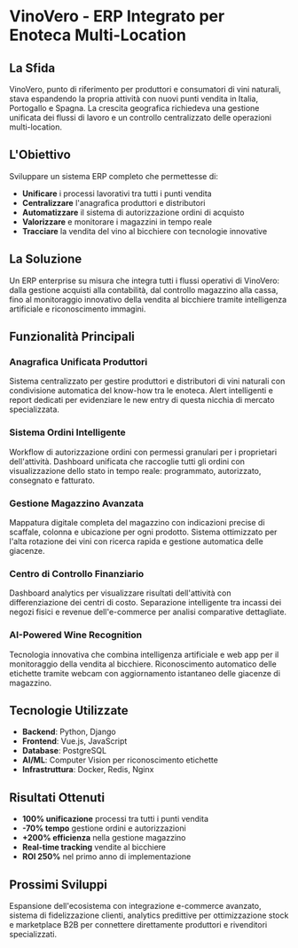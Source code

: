 # VinoVero - ERP Integrato per Enoteca Multi-Location

## La Sfida
VinoVero, punto di riferimento per produttori e consumatori di vini naturali, stava espandendo la propria attività con nuovi punti vendita in Italia, Portogallo e Spagna. La crescita geografica richiedeva una gestione unificata dei flussi di lavoro e un controllo centralizzato delle operazioni multi-location.

## L'Obiettivo
Sviluppare un sistema ERP completo che permettesse di:
- **Unificare** i processi lavorativi tra tutti i punti vendita
- **Centralizzare** l'anagrafica produttori e distributori
- **Automatizzare** il sistema di autorizzazione ordini di acquisto
- **Valorizzare** e monitorare i magazzini in tempo reale
- **Tracciare** la vendita del vino al bicchiere con tecnologie innovative

## La Soluzione
Un ERP enterprise su misura che integra tutti i flussi operativi di VinoVero: dalla gestione acquisti alla contabilità, dal controllo magazzino alla cassa, fino al monitoraggio innovativo della vendita al bicchiere tramite intelligenza artificiale e riconoscimento immagini.

## Funzionalità Principali

### Anagrafica Unificata Produttori
Sistema centralizzato per gestire produttori e distributori di vini naturali con condivisione automatica del know-how tra le enoteca. Alert intelligenti e report dedicati per evidenziare le new entry di questa nicchia di mercato specializzata.

### Sistema Ordini Intelligente
Workflow di autorizzazione ordini con permessi granulari per i proprietari dell'attività. Dashboard unificata che raccoglie tutti gli ordini con visualizzazione dello stato in tempo reale: programmato, autorizzato, consegnato e fatturato.

### Gestione Magazzino Avanzata
Mappatura digitale completa del magazzino con indicazioni precise di scaffale, colonna e ubicazione per ogni prodotto. Sistema ottimizzato per l'alta rotazione dei vini con ricerca rapida e gestione automatica delle giacenze.

### Centro di Controllo Finanziario
Dashboard analytics per visualizzare risultati dell'attività con differenziazione dei centri di costo. Separazione intelligente tra incassi dei negozi fisici e revenue dell'e-commerce per analisi comparative dettagliate.

### AI-Powered Wine Recognition
Tecnologia innovativa che combina intelligenza artificiale e web app per il monitoraggio della vendita al bicchiere. Riconoscimento automatico delle etichette tramite webcam con aggiornamento istantaneo delle giacenze di magazzino.

## Tecnologie Utilizzate
- **Backend**: Python, Django
- **Frontend**: Vue.js, JavaScript
- **Database**: PostgreSQL
- **AI/ML**: Computer Vision per riconoscimento etichette
- **Infrastruttura**: Docker, Redis, Nginx

## Risultati Ottenuti
- **100% unificazione** processi tra tutti i punti vendita
- **-70% tempo** gestione ordini e autorizzazioni
- **+200% efficienza** nella gestione magazzino
- **Real-time tracking** vendite al bicchiere
- **ROI 250%** nel primo anno di implementazione

## Prossimi Sviluppi
Espansione dell'ecosistema con integrazione e-commerce avanzato, sistema di fidelizzazione clienti, analytics predittive per ottimizzazione stock e marketplace B2B per connettere direttamente produttori e rivenditori specializzati.
